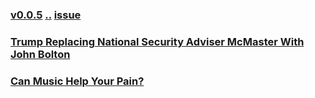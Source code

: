 ### [v0.0.5](https://github.com/littleflute/english/edit/master/voa/AS%20IT%20IS/readme.md) [..](..) [issue](https://github.com/littleflute/english/issues/46)

### [Trump Replacing National Security Adviser McMaster With John Bolton](https://mp.weixin.qq.com/s/OjzRRcCyQ3YAIYLkwtCjww)
### [Can Music Help Your Pain?](https://mp.weixin.qq.com/s/js_9gct0p46v3rpjEDOwYg)
